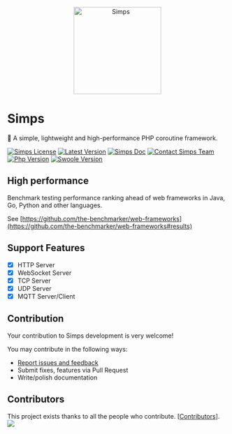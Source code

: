 <p align="center">
    <a href="https://simps.io" target="_blank">
        <img src="https://cdn.jsdelivr.net/gh/sy-records/staticfile@master/images/simps.png" alt="Simps" height="200px" />
    </a>
</p>

# Simps

🚀 A simple, lightweight and high-performance PHP coroutine framework.

[![Simps License](https://img.shields.io/packagist/l/simple-swoole/simps?color=blue)](https://github.com/simple-swoole/simps/blob/master/LICENSE)
[![Latest Version](https://img.shields.io/packagist/v/simple-swoole/simps.svg)](https://packagist.org/packages/simple-swoole/simps)
[![Simps Doc](https://img.shields.io/badge/docs-passing-blue.svg)](https://doc.simps.io)
[![Contact Simps Team](https://img.shields.io/badge/contact-@SimpsTeam-blue.svg?style=flat)](mailto:team@simps.io)
[![Php Version](https://img.shields.io/badge/php-%3E=7.1-brightgreen.svg)](https://www.php.net)
[![Swoole Version](https://img.shields.io/badge/swoole-%3E=4.4.0-brightgreen.svg)](https://github.com/swoole/swoole-src)

## High performance

Benchmark testing performance ranking ahead of web frameworks in Java, Go, Python and other languages.

See [https://github.com/the-benchmarker/web-frameworks](https://github.com/the-benchmarker/web-frameworks#results)

## Support Features

* [x] HTTP Server
* [x] WebSocket Server
* [x] TCP Server
* [x] UDP Server
* [x] MQTT Server/Client

## Contribution

Your contribution to Simps development is very welcome!

You may contribute in the following ways:

* [Report issues and feedback](https://github.com/simple-swoole/simps/issues)
* Submit fixes, features via Pull Request
* Write/polish documentation

## Contributors

This project exists thanks to all the people who contribute. [[Contributors](https://github.com/simple-swoole/simps/graphs/contributors)].
<a href="https://github.com/simple-swoole/simps/graphs/contributors"><img src="https://opencollective.com/simps/contributors.svg?width=890&button=false" /></a>
